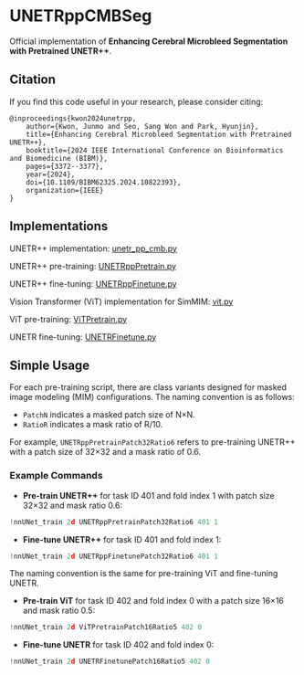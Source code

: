 # UNETRppCMBSeg
Official implementation of **Enhancing Cerebral Microbleed Segmentation with Pretrained UNETR++**.

## Citation
If you find this code useful in your research, please consider citing:

```
@inproceedings{kwon2024unetrpp,
    author={Kwon, Junmo and Seo, Sang Won and Park, Hyunjin},
    title={Enhancing Cerebral Microbleed Segmentation with Pretrained UNETR++},
    booktitle={2024 IEEE International Conference on Bioinformatics and Biomedicine (BIBM)},
    pages={3372--3377},
    year={2024},
    doi={10.1109/BIBM62325.2024.10822393},
    organization={IEEE}
}
```

## Implementations

UNETR++ implementation: [unetr_pp_cmb.py](https://github.com/junmokwon/UNETRppCMBSeg/blob/main/unetrpp/unetr_pp_cmb.py)

UNETR++ pre-training: [UNETRppPretrain.py](https://github.com/junmokwon/UNETRppCMBSeg/blob/main/nnunet/training/network_training/UNETRppPretrain.py)

UNETR++ fine-tuning: [UNETRppFinetune.py](https://github.com/junmokwon/UNETRppCMBSeg/blob/main/nnunet/training/network_training/UNETRppFinetune.py)

Vision Transformer (ViT) implementation for SimMIM: [vit.py](https://github.com/junmokwon/UNETRppCMBSeg/blob/main/simmim/vit.py)

ViT pre-training: [ViTPretrain.py](https://github.com/junmokwon/UNETRppCMBSeg/blob/main/nnunet/training/network_training/ViTPretrain.py)

UNETR fine-tuning: [UNETRFinetune.py](https://github.com/junmokwon/UNETRppCMBSeg/blob/main/nnunet/training/network_training/UNETRFinetune.py)

## Simple Usage

For each pre-training script, there are class variants designed for masked image modeling (MIM) configurations. The naming convention is as follows:

- `PatchN` indicates a masked patch size of N×N.
- `RatioR` indicates a mask ratio of R/10.

For example, `UNETRppPretrainPatch32Ratio6` refers to pre-training UNETR++ with a patch size of 32×32 and a mask ratio of 0.6.

### Example Commands

- **Pre-train UNETR++** for task ID 401 and fold index 1 with patch size 32×32 and mask ratio 0.6:

```python
!nnUNet_train 2d UNETRppPretrainPatch32Ratio6 401 1
```

- **Fine-tune UNETR++** for task ID 401 and fold index 1:

```python
!nnUNet_train 2d UNETRppFinetunePatch32Ratio6 401 1
```

The naming convention is the same for pre-training ViT and fine-tuning UNETR.

- **Pre-train ViT** for task ID 402 and fold index 0 with a patch size 16×16 and mask ratio 0.5:

```python
!nnUNet_train 2d ViTPretrainPatch16Ratio5 402 0
```

- **Fine-tune UNETR** for task ID 402 and fold index 0:

```python
!nnUNet_train 2d UNETRFinetunePatch16Ratio5 402 0
```
